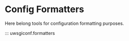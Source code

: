 # Config Formatters

Here belong tools for configuration formatting purposes.

::: uwsgiconf.formatters

